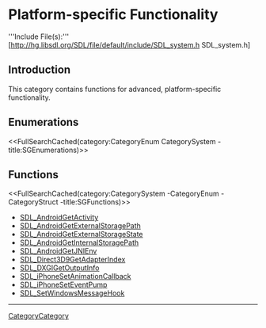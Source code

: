
# Platform-specific Functionality

'''Include File(s):'''  [http://hg.libsdl.org/SDL/file/default/include/SDL_system.h SDL_system.h]


## Introduction
This category contains functions for advanced, platform-specific functionality.

## Enumerations
<<FullSearchCached(category:CategoryEnum CategorySystem -title:SGEnumerations)>>

<!-- #== Structures == -->
<!-- #<<FullSearchCached(category:CategoryStruct CategorySystem -title:SGStructures)>> -->

## Functions
<<FullSearchCached(category:CategorySystem -CategoryEnum -CategoryStruct -title:SGFunctions)>>

<!-- BEGIN CATEGORY LIST -->
- [SDL_AndroidGetActivity](SDL_AndroidGetActivity)
- [SDL_AndroidGetExternalStoragePath](SDL_AndroidGetExternalStoragePath)
- [SDL_AndroidGetExternalStorageState](SDL_AndroidGetExternalStorageState)
- [SDL_AndroidGetInternalStoragePath](SDL_AndroidGetInternalStoragePath)
- [SDL_AndroidGetJNIEnv](SDL_AndroidGetJNIEnv)
- [SDL_Direct3D9GetAdapterIndex](SDL_Direct3D9GetAdapterIndex)
- [SDL_DXGIGetOutputInfo](SDL_DXGIGetOutputInfo)
- [SDL_iPhoneSetAnimationCallback](SDL_iPhoneSetAnimationCallback)
- [SDL_iPhoneSetEventPump](SDL_iPhoneSetEventPump)
- [SDL_SetWindowsMessageHook](SDL_SetWindowsMessageHook)
<!-- END CATEGORY LIST -->
----
[CategoryCategory](CategoryCategory)
